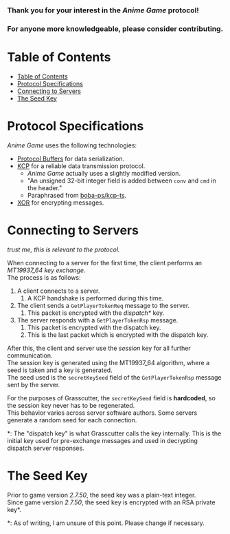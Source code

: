 ### Thank you for your interest in the _Anime Game_ protocol!
### For anyone more knowledgeable, please consider contributing.

# Table of Contents
- [Table of Contents](#table-of-contents)
- [Protocol Specifications](#protocol-specifications)
- [Connecting to Servers](#connecting-to-servers)
- [The Seed Key](#the-seed-key)

# Protocol Specifications
_Anime Game_ uses the following technologies:
- [Protocol Buffers](https://developers.google.com/protocol-buffers) for data serialization.
- [KCP](https://github.com/skywind3000/kcp) for a reliable data transmission protocol.
  - _Anime Game_ actually uses a slightly modified version.
  - "An unsigned 32-bit integer field is added between `conv` and `cmd` in the header."
  - Paraphrased from [boba-ps/kcp-ts](https://github.com/boba-ps/kcp-ts).
- [XOR](https://en.wikipedia.org/wiki/XOR_cipher) for encrypting messages.

# Connecting to Servers
_trust me, this is relevant to the protocol._

When connecting to a server for the first time, the client performs an _MT19937_64 key exchange_.\
The process is as follows:
1. A client connects to a server.
    1. A KCP handshake is performed during this time.
2. The client sends a `GetPlayerTokenReq` message to the server.
    1. This packet is encrypted with the _dispatch*_ key.
3. The server responds with a `GetPlayerTokenRsp` message.
    1. This packet is encrypted with the dispatch key.
    2. This is the last packet which is encrypted with the dispatch key.

After this, the client and server use the _session_ key for all further communication.\
The session key is generated using the MT19937_64 algorithm, where a seed is taken and a key is generated.\
The seed used is the `secretKeySeed` field of the `GetPlayerTokenRsp` message sent by the server.

For the purposes of Grasscutter, the `secretKeySeed` field is **hardcoded**, so the session key never has to be regenerated.\
This behavior varies across server software authors. Some servers generate a random seed for each connection.

*: The "dispatch key" is what Grasscutter calls the key internally. 
This is the initial key used for pre-exchange messages and used in decrypting dispatch server responses.

# The Seed Key
Prior to game version _2.7.50_, the seed key was a plain-text integer.\
Since game version _2.7.50_, the seed key is encrypted with an RSA private key*.

*: As of writing, I am unsure of this point. Please change if necessary.
